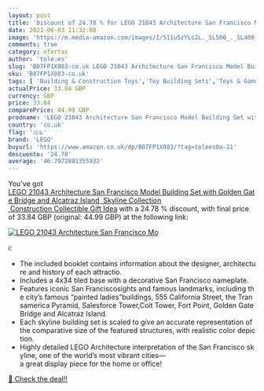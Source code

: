 ```yaml
---
layout: post
title: 'Discount of 24.78 % for LEGO 21043 Architecture San Francisco Mo'
date: 2021-06-03 11:32:08
image: 'https://m.media-amazon.com/images/I/511u5zYLo2L._SL500_._SL400_.jpg'
comments: true
category: ofertas
author: 'tole.es'
slug: 'B07FP1X883-co.uk LEGO 21043 Architecture San Francisco Model Building...'
sku: 'B07FP1X883-co.uk'
tags: [ 'Building & Construction Toys','Toy Building Sets','Toys & Games','Toys Store','lego', ]
actualPrice: 33.84 GBP
currency: GBP
price: 33.84
comparePrice: 44.99 GBP
prodname: 'LEGO 21043 Architecture San Francisco Model Building Set with Golden Gate Bridge and Alcatraz Island  Skyline Collection  Construction Collectible Gift Idea'
country: 'co.uk'
flag: '🇬🇧'
brand: 'LEGO'
buyurl: 'https://www.amazon.co.uk/dp/B07FP1X883/?tag=tolees0a-21'
descuento: '24.78'
average: '46.7972881355932'
---
```


You've got [LEGO 21043 Architecture San Francisco Model Building Set with Golden Gate Bridge and Alcatraz Island  Skyline Collection  Construction Collectible Gift Idea](https://www.amazon.co.uk/dp/B07FP1X883/?tag=tolees0a-21) with a  24.78 % discount, with final price of 33.84 GBP (original: 44.99 GBP) at the following link:

[![LEGO 21043 Architecture San Francisco Mo](https://m.media-amazon.com/images/I/511u5zYLo2L._SL500_._SL400_.jpg)](https://www.amazon.co.uk/dp/B07FP1X883/?tag=tolees0a-21)

ℹ️:

- The included booklet contains information about the designer, architecture and history of each attractio.
- Includes a 4x34 tiled base with a decorative San Francisco nameplate.
- Features iconic San Franciscosights and famous landmarks, including the city’s famous “painted ladies”buildings, 555 California Street, the Transamerica Pyramid, Salesforce Tower,Coit Tower, Fort Point, Golden Gate Bridge and Alcatraz Island.
- Each skyline building set is scaled to give an accurate representation of the comparative size of the featured structures, with realistic color depiction.
- Highly detailed LEGO Architecture interpretation of the San Francisco skyline, one of the world’s most vibrant cities—a great display piece for the home or office!

[🛒 Check the deal!!](https://www.amazon.co.uk/dp/B07FP1X883/?tag=tolees0a-21)
